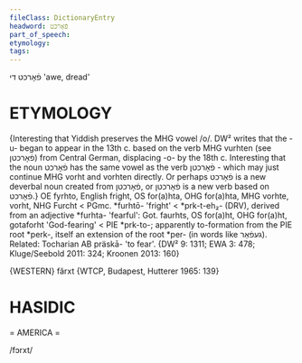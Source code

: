 ```yaml
---
fileClass: DictionaryEntry
headword: פֿאָרכט
part_of_speech: 
etymology: 
tags: 
---
```

פֿאָרכט
די
'awe, dread'

ETYMOLOGY
===========
{Interesting that Yiddish preserves the MHG vowel /o/. DW² writes that the -u- began to appear in the 13th c. based on the verb MHG vurhten (see פֿאָרכטן) from Central German, displacing -o- by the 18th c.
Interesting that the noun פֿאָרכט has the same vowel as the verb פֿאָרכטן - which may just continue MHG vorht and vorhten directly. Or perhaps פֿאָרכט is a new deverbal noun created from פֿאָרכטן, or פֿאָרכטן is a new verb based on פֿאָרכט.}
OE fyrhto, English fright, OS for(a)hta, OHG for(a)hta, MHG vorhte, vorht, NHG Furcht < PGmc. *furhtō- 'fright' < *prk-t-eh₂- (DRV), derived from an adjective *furhta- 'fearful': Got. faurhts, OS for(a)ht, OHG for(a)ht, gotaforht 'God-fearing' < PIE *prk-to-; apparently to-formation from the PIE root *perk-, itself an extension of the root *per- (in words like געפֿאַר).
Related: Tocharian AB präskā- 'to fear'.
{DW² 9: 1311; EWA 3: 478; Kluge/Seebold 2011: 324; Kroonen 2013: 160}

{WESTERN}
fărxt {WTCP, Budapest, Hutterer 1965: 139}

HASIDIC
=======
= AMERICA = 

/fɔrxt/